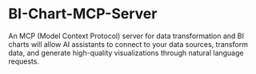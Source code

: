 # BI-Chart-MCP-Server
An MCP (Model Context Protocol) server for data transformation and BI charts will allow AI assistants to connect to your data sources, transform data, and generate high-quality visualizations through natural language requests.
